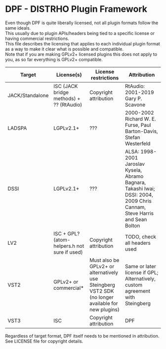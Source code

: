 # DPF - DISTRHO Plugin Framework

Even though DPF is quite liberally licensed, not all plugin formats follow the same ideals.  
This usually due to plugin APIs/headers being tied to a specific license or having commercial restrictions.  
This file describes the licensing that applies to each individual plugin format as a way to make it clear what is possible and compatible.  
Note that if you are making GPLv2+ licensed plugins this does not apply to you, as so far everything is GPLv2+ compatible.

| Target | License(s) | License restrictions | Attribution |
|--------|------------|----------------------|-------------|
| JACK/Standalone | ISC (JACK bridge methods) + ?? (RtAudio) | Copyright attribution | RtAudio: 2001-2019 Gary P. Scavone |
| LADSPA | LGPLv2.1+ | ??? | 2000-2002 Richard W. E. Furse, Paul Barton-Davis, Stefan Westerfeld |
| DSSI | LGPLv2.1+ | ??? | ALSA: 1998-2001 Jaroslav Kysela, Abramo Bagnara, Takashi Iwai; DSSI: 2004, 2009 Chris Cannam, Steve Harris and Sean Bolton |
| LV2 | ISC + GPL? (atom-helpers.h not sure if used) | Copyright attribution | TODO, check all headers used |
| VST2 | GPLv2+ or commercial* | Must also be GPLv2+ or alternatively use Steingberg VST2 SDK (no longer available for new plugins) | Same or later license if GPL; Alternatively, custom agreement with Steingberg |
| VST3 | ISC | Copyright attribution | DPF |

Regardless of target format, DPF itself needs to be mentioned in attribution. See LICENSE file for copyright details.
